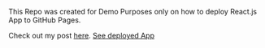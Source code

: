 This Repo was created for Demo Purposes only on how to deploy React.js App to GitHub Pages.

Check out my post [here](https://vshengeliya.medium.com/deploying-react-app-to-github-pages-16028f50bf66). 
[See deployed App](https://vshengeliya.github.io/new_repo/)
